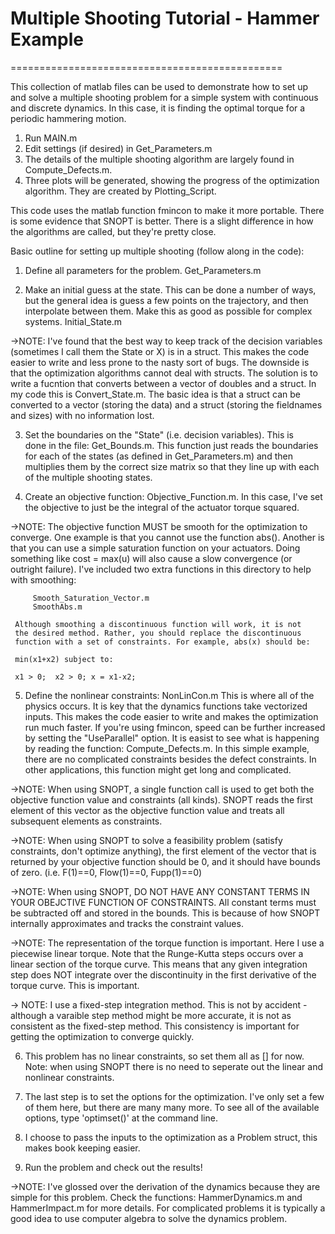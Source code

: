 # Multiple Shooting Tutorial - Hammer Example

===============================================

This collection of matlab files can be used to demonstrate how to set up 
and solve a multiple shooting problem for a simple system with continuous
and discrete dynamics. In this case, it is finding the optimal torque 
for a periodic hammering motion.


1) Run MAIN.m
2) Edit settings (if desired) in Get_Parameters.m
3) The details of the multiple shooting algorithm are largely found in 
   Compute_Defects.m. 
4) Three plots will be generated, showing the progress of the optimization
   algorithm. They are created by Plotting_Script.

This code uses the matlab function fmincon to make it more portable. 
There is some evidence that SNOPT is better. There is a slight difference 
in how the algorithms are called, but they're pretty close.


Basic outline for setting up multiple shooting (follow along in the code):

1) Define all parameters for the problem.  Get_Parameters.m

2) Make an initial guess at the state. This can be done a number of ways, 
   but the general idea is guess a few points on the trajectory, and then
   interpolate between them. Make this as good as possible for complex 
   systems.  Initial_State.m

 ->NOTE: I've found that the best way to keep track of the decision 
         variables (sometimes I call them the State or X) is in a struct. 
         This makes the code easier to write and less prone to the nasty
         sort of bugs. The downside is that the optimization algorithms 
         cannot deal with structs. The solution is to write a fucntion that
         converts between a vector of doubles and a struct. In my code this
         is Convert_State.m. The basic idea is that a struct can be
         converted to a vector (storing the data) and a struct (storing the
         fieldnames and sizes) with no information lost.

3) Set the boundaries on the "State" (i.e. decision variables). This is  
   done in the file: Get_Bounds.m. This function just reads the boundaries 
   for each of the states (as defined in Get_Parameters.m) and then 
   multiplies them by the correct size matrix so that they line up with 
   each of the multiple shooting states.

4) Create an objective function: Objective_Function.m. In this case, I've
   set the objective to just be the integral of the actuator torque 
   squared. 

 ->NOTE: The objective function MUST be smooth for the optimization to 
         converge. One example is that you cannot use the function abs(). 
         Another is that you can use a simple saturation function on your 
         actuators. Doing something like cost = max(u) will also cause a
         slow convergence (or outright failure). I've included two extra
         functions in this directory to help with smoothing:

         Smooth_Saturation_Vector.m
         SmoothAbs.m

	 Although smoothing a discontinuous function will work, it is not
  	 the desired method. Rather, you should replace the discontinuous 
	 function with a set of constraints. For example, abs(x) should be:

	 min(x1+x2) subject to:

 	 x1 > 0;  x2 > 0; x = x1-x2;   
  
5) Define the nonlinear constraints: NonLinCon.m
   This is where all of the physics occurs. It is key that the dynamics
   functions take vectorized inputs. This makes the code easier to write 
   and makes the optimization run much faster. If you're using fmincon, 
   speed can be further increased by setting the "UseParallel" option. It
   is easist to see what is happening by reading the function:
   Compute_Defects.m.
   In this simple example, there are no complicated constraints besides the
   defect constraints. In other applications, this function might get long 
   and complicated. 

  ->NOTE: When using SNOPT, a single function call is used to get both the
          objective function value and constraints (all kinds). SNOPT reads 
          the first element of this vector as the objective function value
          and treats all subsequent elements as constraints.
 
 ->NOTE: When using SNOPT to solve a feasibility problem (satisfy 
         constraints, don't optimize anything), the first element of the
         vector that is returned by your objective function should be 0,
         and it should have bounds of zero. 
         (i.e. F(1)==0, Flow(1)==0, Fupp(1)==0)

 ->NOTE: When using SNOPT, DO NOT HAVE ANY CONSTANT TERMS IN YOUR OBEJCTIVE
         FUNCTION OF CONSTRAINTS. All constant terms must be subtracted off
         and stored in the bounds. This is because of how SNOPT internally
         approximates and tracks the constraint values.

 ->NOTE: The representation of the torque function is important. Here I use
         a piecewise linear torque. Note that the Runge-Kutta steps occurs 
         over a linear section of the torque curve. This means that any 
         given integration step does NOT integrate over the discontinuity 
         in the first derivative of the torque curve. This is important. 

-> NOTE: I use a fixed-step integration method. This is not by accident - 
         although a varaible step method might be more accurate, it is not
         as consistent as the fixed-step method. This consistency is 
         important for getting the optimization to converge quickly.

6) This problem has no linear constraints, so set them all as [] for now. 
   Note: when using SNOPT there is no need to seperate out the linear and 
   nonlinear constraints.

7) The last step is to set the options for the optimization. I've only set
   a few of them here, but there are many many more. To see all of the 
   available options, type 'optimset()' at the command line.

8) I choose to pass the inputs to the optimization as a Problem struct, 
   this makes book keeping easier.

9) Run the problem and check out the results!


 ->NOTE: I've glossed over the derivation of the dynamics because they are 
         simple for this problem. Check the functions:
         HammerDynamics.m and HammerImpact.m for more details. For 
         complicated problems it is typically a good idea to use computer
         algebra to solve the dynamics problem.


